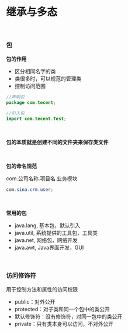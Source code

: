 # 继承与多态

<br>

### 包

**包的作用**

- 区分相同名字的类
- 类很多时，可以规范的管理类
- 控制访问范围

```java
//声明包
package com.tecent;

//引入包
import com.tecent.Test;
```

<br>

**包的本质就是创建不同的文件夹来保存类文件**

<br>

**包的命名规范**

com.公司名称.项目名.业务模块

```java
com.sina.crm.user;
```

<br>

**常用的包**

- java.lang, 基本包，默认引入
- java.util, 系统提供的工具包，工具类
- java.net, 网络包，网络开发
- java.awt, Java界面开发，GUI

<br>


### 访问修饰符

用于控制方法和属性的访问权限

- public：对外公开
- protected：对子类和同一个包中的类公开
- 默认修饰符：没有修饰符，对同一包中的类公开
- private：只有类本身可以访问，不对外公开



